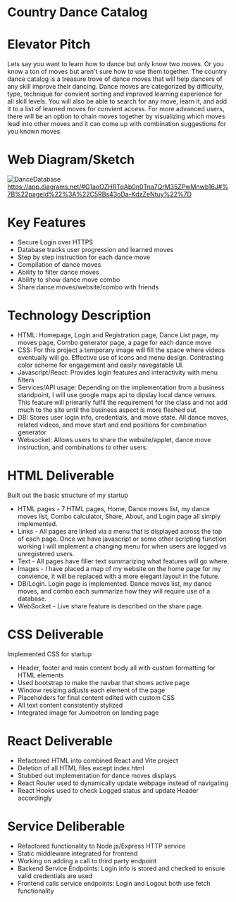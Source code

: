 # Country Dance Catalog 


# Elevator Pitch

Lets say you want to learn how to dance but only know two moves. Or you know a ton of moves but aren't sure how to use them together. The country dance catalog is a treasure trove of dance moves that will help dancers of any skill improve their dancing. Dance moves are categorized by difficulty, type, technique for convient sorting and improved learning experience for all skill levels. You will also be able to search for any move, learn it, and add it to a list of learned moves for convient access. For more advanced users, there will be an option to chain moves together by visualizing which moves lead into other moves and it can come up with combination suggestions for you known moves.

# Web Diagram/Sketch
![DanceDatabase](https://github.com/user-attachments/assets/2c4c2ece-cb1d-4222-897f-c7d5a02b7ffa)
https://app.diagrams.net/#G1aoOZHRTqAb0n0Tna7QrM35ZPwMnwb16J#%7B%22pageId%22%3A%22C5RBs43oDa-KdzZeNtuy%22%7D


# Key Features
- Secure Login over HTTPS
- Database tracks user progression and learned moves
- Step by step instruction for each dance move
- Compilation of dance moves
- Ability to filter dance moves
- Ability to show dance move combo
- Share dance moves/website/combo with friends


# Technology Description
- HTML: Homepage, Login and Registration page, Dance List page, my moves page, Combo generator page, a page for each dance move
- CSS: For this project a temporary image will fill the space where videos eventually will go. Effective use of icons and menu design. Contrasting color scheme for engagement and easily navegatable UI.
- Javascript/React: Provides login features and interactivity with menu filters
- Services/API usage: Depending on the implementation from a business standpoint, I will use google maps api to dipslay local dance venues. This feature will primarily fulfil the requirement for the class and not add much to the site until the business aspect is more fleshed out. 
- DB: Stores user login info, credentials, and move state. All dance moves, related videos, and move start and end positions for combination generator
- Websocket: Allows users to share the website/applet, dance move instruction, and combinations to other users.


# HTML Deliverable
Built out the basic structure of my startup

- HTML pages - 7 HTML pages, Home, Dance moves list, my dance moves list,  Combo calculator, Share, About, and Login page all simply implemented.
- Links - All pages are linked via a menu that is displayed across the top of each page. Once we have javascript or some other scripting function working I will implement a changing menu for when users are logged vs unregistered users.
- Text - All pages have filler text summarizing what features will go where.
- Images - I have placed a map of my website on the home page for my convience, it will be replaced with a more elegant layout in the future.
- DB/Login. Login page is implemented. Dance moves list, my dance moves, and combo each summarize how they will require use of a database.
- WebSocket - Live share feature is described on the share page. 


# CSS Deliverable
Implemented CSS for startup
- Header, footer and main content body all with custom formatting for HTML elements
- Used bootstrap to make the navbar that shows active page
- Window resizing adjusts each element of the page
- Placeholders for final content edited with custom CSS
- All text content consistently stylized
- Integrated image for Jumbotron on landing page


# React Deliverable
- Refactored HTML into combined React and Vite project
- Deletion of all HTML files except index.html
- Stubbed out implementation for dance moves displays
- React Router used to dynamically update webpage instead of navigating
- React Hooks used to check Logged status and update Header accordingly

# Service Deliberable
- Refactored functionality to Node.js/Express HTTP service
- Static middleware integrated for frontend
- Working on adding a call to third party endpoint
- Backend Service Endpoints: Login info is stored and checked to ensure valid credentials are used
- Frontend calls service endpoints: Login and Logout both use fetch functionality
